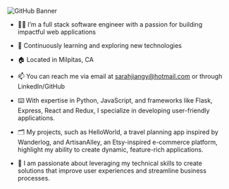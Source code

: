 ![GitHub Banner](https://github.com/user-attachments/assets/5b769454-8921-4d94-ae26-2b72fb75dd70)


- 👩‍💻 I’m a full stack software engineer with a passion for building impactful web applications
- 🌱 Continuously learning and exploring new technologies
- 🏠 Located in Milpitas, CA
- 📫 You can reach me via email at sarahjiangy@hotmail.com or through LinkedIn/GitHub


- ⌨️ With expertise in Python, JavaScript, and frameworks like Flask, Express, React and Redux, I specialize in developing user-friendly applications.
- 🗂️ My projects, such as HelloWorld, a travel planning app inspired by Wanderlog, and ArtisanAlley, an Etsy-inspired e-commerce platform, highlight my ability to create dynamic, feature-rich applications.
- 🩷 I am passionate about leveraging my technical skills to create solutions that improve user experiences and streamline business processes.


